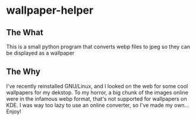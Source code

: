 # wallpaper-helper
## The What
This is a small python program that converts webp files to jpeg so they can be displayed as a wallpaper

## The Why
I've recently reinstalled GNU/Linux, and I looked on the web for some cool wallpapers for my dekstop. To my horror, a big chunk of the images online were in the infamous webp format, that's not supported for wallpapers on KDE. I was way too lazy to use an online converter, so I've made my own... Enjoy!
